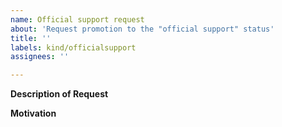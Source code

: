 ```yaml
---
name: Official support request
about: 'Request promotion to the "official support" status'
title: ''
labels: kind/officialsupport
assignees: ''

---
```


**Description of Request**

<!--
Describe the project you would like to be propmoted to "Official Support".
-->

**Motivation**

<!--
Describe why the project should be propmoted to "Official Support".
-->